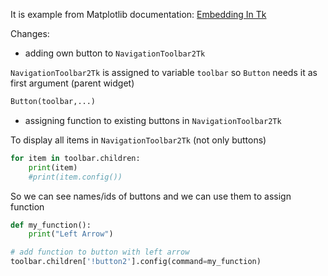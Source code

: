 It is example from Matplotlib documentation: [Embedding In Tk](https://matplotlib.org/gallery/user_interfaces/embedding_in_tk_sgskip.html)

Changes:

- adding own button to `NavigationToolbar2Tk`

`NavigationToolbar2Tk` is assigned to variable `toolbar` so `Button` needs it as first argument (parent widget)

```python
Button(toolbar,...)
```
   
- assigning function to existing buttons in `NavigationToolbar2Tk`

To display all items in `NavigationToolbar2Tk` (not only buttons)

```python
for item in toolbar.children: 
    print(item) 
    #print(item.config())
```

So we can see names/ids of buttons and we can use them to assign function

```python
def my_function():
    print("Left Arrow")

# add function to button with left arrow
toolbar.children['!button2'].config(command=my_function)
````

